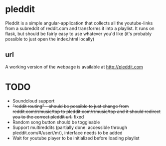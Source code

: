 pleddit
=======
Pleddit is a simple angular-application that collects all the youtube-links from a subreddit of reddit.com and transforms it into a playlist.
It runs on flask, but should be fairly easy to use whatever you'd like (it's probably possible to just open the index.html locally)

url
---
A working version of the webpage is available at http://pleddit.com

TODO
====
* Soundcloud support
* ~~"reddit routing" - should be possible to just change from reddit.com/r/music/top to pleddit.com/r/music/top and it should redirect you to the correct pleddit url.~~ fixed
* Random song button should be toggleable
* Support multireddits (partially done: accessible through pleddit.com/#/user/<username>/m/<multireddit>), interface needs to be added
* Wait for youtube player to be initialized before loading playlist